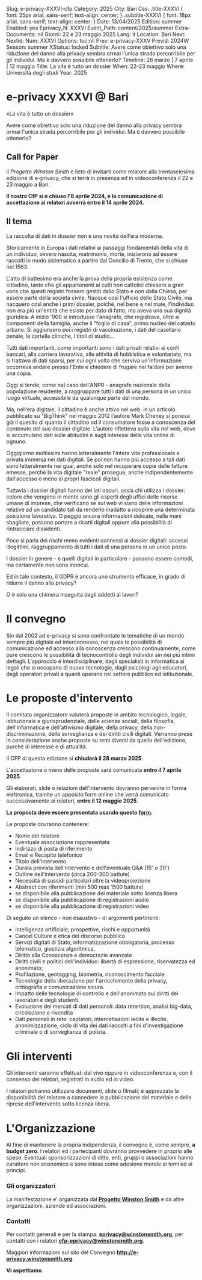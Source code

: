 Slug: e-privacy-XXXVI-cfp
Category: 2025
City: Bari
Css: .title-XXXVI { font: 25px arial, sans-serif; text-align: center; }   .subtitle-XXXVI { font: 18px arial, sans-serif; text-align: center; }
Date: 13/04/2025
Edition: summer
Enabled: yes
Eprivacy_N: XXXVI
Event_Path: content/2025/summer
Extra-Documents: nil
Giorni: 22 e 23 maggio 2025
Lang: it
Location: Bari
Next: 
Nextid: 
Num: XXXVI
Options: toc:nil
Prev: e-privacy-XXXV
Previd: 2024W
Season: summer
XStatus: locked
Subtitle: Avere come obiettivo solo una riduzione del danno alla privacy sembra ormai l’unica strada percorribile per gli individui. Ma è davvero possibile ottenerlo?
Timeline: 28 marzo | 7 aprile | 12 maggio
Title: La vita è tutto un dossier
When: 22-23 maggio
Where: Università degli studi
Year: 2025


# e-privacy XXXVI @ Bari

«La vita è tutto un dossier»

Avere come obiettivo solo una riduzione del danno alla privacy sembra
ormai l'unica strada percorribile per gli individui. Ma è davvero
possibile ottenerlo?


## Call for Paper

Il *Progetto Winston Smith* è lieto di invitarti come relatore alla
trentaseiesima edizione di e-privacy, che si terrà in presenza ed in
videoconferenza il 22 e 23 maggio a Bari.

**Il nostro CfP si è chiuso l'8 aprile 2024, e la comunicazione di
accettazione ai relatori avverrà entro il 14 aprile 2024.**


## Il tema

La raccolta di dati in dossier non è una novità dell‘era moderna.

Storicamente in Europa i dati relativi ai passaggi fondamentali della
vita di un individuo, ovvero nascita, matrimonio, morte, iniziarono ad
essere raccolti in modo sistematico a partire dal Concilio di Trento,
che si chiuse nel 1563.

L'atto di battesimo era anche la prova della propria esistenza come
cittadino, tanto che gli appartenenti ai culti non cattolici chiesero a
gran voce che questi registri fossero gestiti dallo Stato e non dalla
Chiesa, per essere parte della società civile. Nacque così l'ufficio
dello Stato Civile, ma nacquero così anche i primi dossier, poiché, nel
bene e nel male, l'individuo non era più un'entità che esiste per dato
di fatto, ma aveva una sua dignità giuridica. A inizio '900 si
introdusse l'anagrafe, che registrava, oltre ai componenti della
famiglia, anche il "foglio di casa", primo nucleo del catasto urbano. Si
aggiunsero poi i registri di vaccinazione, i dati del casellario penale,
le cartelle cliniche, i titoli di studio&#x2026;

Tutti dati importanti, come importanti sono i dati privati relativi ai
conti bancari, alla carriera lavorativa, alle attività di hobbistica e
volontariato, ma si trattava di dati sparsi, per cui ogni volta che
serviva un'informazione occorreva andare presso l'Ente e chiedere di
frugare nei faldoni per averne una copia.

Oggi si tende, come nel caso dell'ANPR - anagrafe nazionale della
popolazione residente, a raggruppare tutti i dati di una persona in un
unico luogo virtuale, accessibile da qualunque parte del mondo.

Ma, nell‘era digitale, il cittadino è anche attivo nel web: in un
articolo pubblicato su "BigThink" nel maggio 2012 l‘autore Mark Cheney
si poneva già il quesito di quanto il cittadino od il consumatore fosse
a conoscenza del contenuto del suo dossier digitale. L‘autore rifletteva
sulla vita nel web, dove si accumulano dati sulle abitudini e sugli
interessi della vita online di ognuno.

Oggigiorno moltissimi hanno letteralmente l'intera vita professionale e
privata immersa nei dati digitali. Se poi non hanno più accesso a tali
dati sono letteralmente nei guai, anche solo nel recuperare copie delle
fatture emesse, perché la vita digitale "reale" prosegue, anche
indipendentemente dall‘accesso o meno ai propri fascicoli digitali.

Tuttavia i dossier digitali hanno dei lati oscuri, ossia chi utilizza i
dossier: coloro che vengono in mente sono gli esperti degli uffici delle
risorse umane di imprese, che verificano se sul web vi siano delle
informazioni relative ad un candidato tali da renderlo inadatto a
ricoprire una determinata posizione lavorativa. O peggio ancora
informazioni delicate, nelle mani sbagliate, possono portare a ricatti
digitali oppure alla possibilità di rintracciare dissidenti.

Poco si parla dei rischi meno evidenti connessi ai dossier digitali:
accessi illegittimi, raggruppamento di tutti i dati di una persona in un
unico posto.

I dossier in genere - e quelli digitali in particolare - possono essere
comodi, ma certamente non sono innocui.

Ed in tale contesto, il GDPR è ancora uno strumento efficace, in grado
di ridurre il danno alla privacy?

O è solo una chimera inseguita dagli addetti ai lavori?


# Il convegno

Sin dal 2002 ad e-privacy si sono confrontate le tematiche di un mondo
sempre più digitale ed interconnesso, nel quale le possibilità di
comunicazione ed accesso alla conoscenza crescono continuamente, come
pure crescono le possibilità di tecnocontrollo degli individui sin nei
più intimi dettagli. L'approccio è interdisciplinare; dagli specialisti
in informatica ai legali che si occupano di nuove tecnologie, dagli
psicologi agli educatori, dagli operatori privati a quanti operano nel
settore pubblico ed istituzionale.


# Le proposte d'intervento

Il comitato organizzatore valuterà proposte in ambito tecnologico,
legale, istituzionale e giurisprudenziale, delle scienze sociali, della
filosofia, dell'informatica e dell'attivismo digitale, della privacy,
della non-discriminazione, della sorveglianza e dei diritti civili
digitali. Verranno prese in considerazione anche proposte su temi
diversi da quello dell'edizione, purché di interesse e di attualità.

Il CFP di questa edizione si **chiuderà il 28 marzo 2025**.

L'accettazione o meno delle proposte sarà comunicata **entro il 7 aprile
2025**.

Gli elaborati, slide o relazioni dell'intervento dovranno pervenire in
forma elettronica, tramite un apposito form online che verrà comunicato
successivamente ai relatori, **entro il 12 maggio 2025**.

**La proposta deve essere presentata usando questo
[form](file:///e-privacy-XXXVI-proposta.html).**

Le proposte dovranno contenere:

-   Nome del relatore
-   Eventuale associazione rappresentata
-   Indirizzo di posta di riferimento
-   Email e Recapito telefonico
-   Titolo dell'intervento
-   Durata prevista dell'intervento e dell'eventuale Q&A (15' o 30')
-   Outline dell'intervento (circa 200-300 battute)
-   Necessità di sussidi particolari oltre la videoproiezione
-   Abstract con riferimenti (min 500 max 1500 battute)
-   se disponibile alla pubblicazione del materiale sotto licenza libera
-   se disponibile alla pubblicazione di registrazioni audio
-   se disponibile alla pubblicazione di registrazioni video

Di seguito un elenco - non esaustivo - di argomenti pertinenti:

-   Intelligenza artificiale, prospettive, rischi e opportunità
-   Cancel Culture e etica del discorso pubblico
-   Servizi digitali di Stato, informatizzazione obbligatoria, processo
    telematico, giustizia algoritmica.
-   Diritto alla Conoscenza e democrazie avanzate
-   Diritti civili e politici dell'individuo: libertà di espressione,
    riservatezza ed anonimato;
-   Profilazione, geotagging, biometria, riconoscimento facciale
-   Tecnologie della liberazione per l'arricchimento della privacy,
    crittografia e comunicazione sicura.
-   Impatto delle tecnologie di controllo e dell'anonimato sui diritti dei
    lavoratori e degli studenti.
-   Evoluzione dei mercati di dati personali: data retention, analisi
    big-data, circolazione e rivendita
-   Dati personali in rete: captatori, intercettazioni lecite e illecite,
    anonimizzazione, ciclo di vita dei dati raccolti a fini
    d'investigazione criminale o di sorveglianza di polizia.


# Gli interventi

Gli interventi saranno effettuati dal vivo oppure in videoconferenza e,
con il consenso dei relatori, registrati in audio ed in video.

I relatori potranno utilizzare documenti, slide o filmati; è apprezzata
la disponibilità del relatore a concedere la pubblicazione del materiale
e delle riprese dell'intervento sotto licenza libera.


# L'Organizzazione

Al fine di mantenere la propria indipendenza, il convegno è, come
sempre, **a budget zero**. I relatori ed i partecipanti dovranno
provvedere in proprio alle spese. Eventuali sponsorizzazioni di ditte,
enti, gruppi o associazioni hanno carattere non economico e sono intese
come adesione morale ai temi ed ai principi.


### Gli organizzatori

La manifestazione e' organizzata dal
[**Progetto Winston Smith**](http://pws.winstonsmith.org/) e da altre
organizzazioni, aziende ed associazioni.


### Contatti

Per contatti generali e per la stampa:
[**eprivacy@winstonsmith.org**](mailto:eprivacy@winstonsmith.org), per
contatti con i relatori
[**cfp-eprivacy@winstonsmith.org**](mailto:cfp-eprivacy@winstonsmith.org).

Maggiori informazioni sul sito del Convegno
[**<http://e-privacy.winstonsmith.org>**](http://e-privacy.winstonsmith.org/).

**Vi aspettiamo**.

